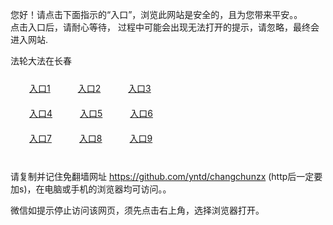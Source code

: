 您好！请点击下面指示的“入口”，浏览此网站是安全的，且为您带来平安。。 <br/>
点击入口后，请耐心等待， 过程中可能会出现无法打开的提示，请忽略，最终会进入网站. </br>

法轮大法在长春<br/>
<div style="padding:10px"><a style="margin:20px" target="_blank" href="https://d1olem7u6af43y.cloudfront.net/2Qpsp?tzgwifjr" id="ccLink1" rel="nofollow">入口1</a> <a target="_blank" style="margin:20px" href="https://d1x2syq00jskqc.cloudfront.net/2Qpsp?ejxewoi" id="ccLink2" rel="nofollow">入口2</a> <a style="margin:20px" target="_blank" href="https://d1ac2yh708ao2y.cloudfront.net/2Qpsp?hxbmtzk" id="ccLink3" rel="nofollow">入口3</a></div>

<div style="padding:10px" ><a style="margin:20px" target="_blank" href="https://d1olem7u6af43y.cloudfront.net/2Qpsp?tzgwifjr" id="ccLink4" rel="nofollow">入口4</a> <a style="margin:20px" href="https://d1x2syq00jskqc.cloudfront.net/2Qpsp?ejxewoi" target="_blank" id="ccLink5" rel="nofollow">入口5</a> <a style="margin:20px" href="https://d1ac2yh708ao2y.cloudfront.net/2Qpsp?hxbmtzk" target="_blank" id="ccLink6" rel="nofollow">入口6</a></div>

<div style="padding:10px"><a style="margin:20px" target="_blank" href="https://d1olem7u6af43y.cloudfront.net/2Qpsp?tzgwifjr" id="ccLink7" rel="nofollow">入口7</a> <a style="margin:20px" href="https://d1x2syq00jskqc.cloudfront.net/2Qpsp?ejxewoi" target="_blank" id="ccLink8" rel="nofollow">入口8</a> <a style="margin:20px" target="_blank" href="https://d1ac2yh708ao2y.cloudfront.net/2Qpsp?hxbmtzk" id="ccLink9" rel="nofollow">入口9</a></div>

<br/>



请复制并记住免翻墙网址 https://github.com/yntd/changchunzx (http后一定要加s)，在电脑或手机的浏览器均可访问。。<br/>

微信如提示停止访问该网页，须先点击右上角，选择浏览器打开。
